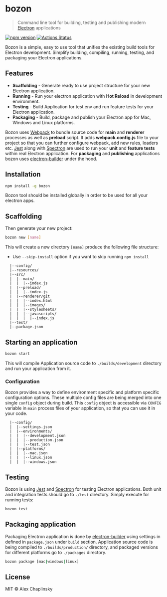 # bozon
> Command line tool for building, testing and publishing modern [Electron](http://electron.atom.io/) applications

[![npm version](https://badge.fury.io/js/bozon.svg)](https://badge.fury.io/js/bozon)
[![Actions Status](https://github.com/railsware/bozon/workflows/Node.js%20CI/badge.svg)](https://github.com/swiftyapp/swifty/actions)

Bozon is  a simple, easy to use tool that unifies the existing build tools for Electron development. Simplify building, compiling, running, testing, and packaging your Electron applications.


## Features
* **Scaffolding** - Generate ready to use project structure for your new Electron application.
* **Running** - Run your electron application with **Hot Reload** in development environment.
* **Testing** - Build Application for test env and run feature tests for your Electron application.
* **Packaging** - Build, package and publish your Electron app for Mac, Windows and Linux platforms.

Bozon uses [Webpack](https://webpack.js.org) to bundle source code for **main** and **renderer** processes as well as **preload** script. It adds **webpack.config.js** file to your project so that you can further configure webpack, add new rules, loaders etc. [Jest](https://jestjs.io/) along with [Spectron](https://www.electronjs.org/spectron) are used to run your **unit** and **feature tests** within real Electron application. For **packaging** and **publishing** applications bozon uses [electron-builder](https://www.electron.build/) under the hood.

## Installation


```bash
npm install -g bozon
```

Bozon tool should be installed globally in order to be used for all your electron apps.

## Scaffolding

Then generate your new project:

```bash
bozon new [name]
```

This will create a new directory `[name]` produce the following file structure:

  * Use `--skip-install` option if you want to skip running `npm install`

```
  |--config/
  |--resources/
  |--src/
  |  |--main/
  |  |  |--index.js
  |  |--preload/
  |  |  |--index.js
  |  |--renderer/git 
  |  |  |--index.html
  |  |  |--images/
  |  |  |--stylesheets/
  |  |  |--javascripts/
  |  |  |  |--index.js
  |--test/
  |--package.json
```

## Starting an application

```bash
bozon start
```

This will compile Application source code to `./builds/development` directory and run your application from it.

### Configuration
Bozon provides a way to define environment specific and platform specific configuration options. These multiple config files are being merged into one single `config` object during build. This `config` object is accessible via `CONFIG` variable in `main` process files of your application, so that you can use it in your code.
```
  |--config/
  |  |--settings.json
  |  |--environments/
  |  |  |--development.json
  |  |  |--production.json
  |  |  |--test.json
  |  |--platforms/
  |  |  |--mac.json
  |  |  |--linux.json
  |  |  |--windows.json
```

## Testing
Bozon is using [Jest](https://jestjs.io/) and [Spectron](https://www.electronjs.org/spectron) for testing Electron applications. Both unit and integration tests should go to `./test` directory. Simply execute for running tests:

```bash
bozon test
```

## Packaging application
Packaging Electron application is done by [electron-builder](https://www.npmjs.com/package/electron-builder) using settings in defined in `package.json` under `build` section.
Application source code is being compiled to `./builds/production/` directory, and packaged versions for different platforms go to `./packages` directory.

```bash
bozon package [mac|windows|linux]
```

## License

MIT © Alex Chaplinsky

